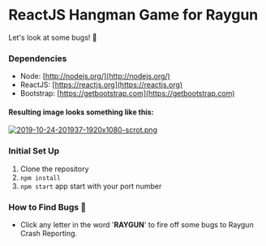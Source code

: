  # ReactJS Hangman Game for Raygun
 
Let's look at some bugs! :bug:

 ### Dependencies

  - Node: [http://nodejs.org/](http://nodejs.org/)
  - ReactJS: [https://reactjs.org](https://reactjs.org)
  - Bootstrap: [https://getbootstrap.com](https://getbootstrap.com)
  
  #### Resulting image looks something like this:

[![2019-10-24-201937-1920x1080-scrot.png](https://i.postimg.cc/XJ29Hbbg/2019-10-24-201937-1920x1080-scrot.png)](https://postimg.cc/34vyNzWy)

### Initial Set Up

1. Clone the repository
2. `npm install`
3. `npm start` app start with your port number

### How to Find Bugs :mag_right:
 - Click any letter in the word '**RAYGUN**' to fire off some bugs to Raygun Crash Reporting. 
